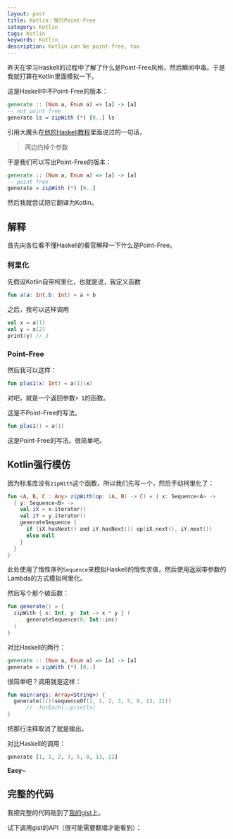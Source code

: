 ```yaml
---
layout: post
title: Kotlin：强行Point-Free
category: Kotlin
tags: Kotlin
keywords: Kotlin
description: Kotlin can be point-free, too
---
```


昨天在学习Haskell的过程中了解了什么是Point-Free风格，然后瞬间中毒。于是我就打算在Kotlin里面模拟一下。

这是Haskell中不Point-Free的版本：

```haskell
generate :: (Num a, Enum a) => [a] -> [a]
-- not point free
generate ls = zipWith (*) [0..] ls
```

引用大魔头在[他的Haskell教程](https://zhuanlan.zhihu.com/p/21624824)里面说过的一句话，

> 两边约掉个参数

于是我们可以写出Point-Free的版本：

```haskell
generate :: (Num a, Enum a) => [a] -> [a]
-- point free
generate = zipWith (*) [0..]
```

然后我就尝试把它翻译为Kotlin。

## 解释

首先向各位看不懂Haskell的看官解释一下什么是Point-Free。

### 柯里化

先假设Kotlin自带柯里化，也就是说，我定义函数

```kotlin
fun a(a: Int,b: Int) = a + b
```

之后，我可以这样调用

```kotlin
val x = a(1)
val y = x(2)
print(y) // 3
```

### Point-Free

然后我可以这样：

```kotlin
fun plus1(x: Int) = a(1)(x)
```

对吧，就是一个返回参数`+ 1`的函数。

这是不Point-Free的写法。

```kotlin
fun plus1() = a(1)
```

这是Point-Free的写法。很简单吧。

## Kotlin强行模仿

因为标准库没有`zipWith`这个函数，所以我们先写一个，然后手动柯里化了：

```kotlin
fun <A, B, C : Any> zipWith(op: (A, B) -> C) = { x: Sequence<A> ->
  { y: Sequence<B> ->
    val iX = x.iterator()
    val iY = y.iterator()
    generateSequence {
      if (iX.hasNext() and iY.hasNext()) op(iX.next(), iY.next())
      else null
    }
  }
}
```

此处使用了惰性序列`Sequence`来模拟Haskell的惰性求值，然后使用返回带参数的Lambda的方式模拟柯里化。

然后写个那个破函数：

```kotlin
fun generate() = {
  zipWith { x: Int, y: Int -> x * y } (
      generateSequence(0, Int::inc)
  )
}
```

对比Haskell的两行：

```haskell
generate :: (Num a, Enum a) => [a] -> [a]
generate = zipWith (*) [0..]
```

很简单吧？调用就是这样：

```kotlin
fun main(args: Array<String>) {
  generate()()(sequenceOf(1, 1, 2, 3, 5, 8, 13, 21))
      // .forEach(::println)
}
```

把那行注释取消了就是输出。

对比Haskell的调用：

```haskell
generate [1, 1, 2, 3, 5, 8, 13, 21]
```

**Easy\~**

## 完整的代码

我把完整的代码贴到了[我的gist](https://gist.github.com/ice1000/015d44294fd1c5fd33cdbf7e65d2c7ed)上。

试下调用gist的API（很可能需要翻墙才能看到）：

<script src="https://gist.github.com/ice1000/015d44294fd1c5fd33cdbf7e65d2c7ed.js"></script>
